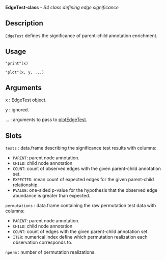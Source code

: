 **EdgeTest-class** - *S4 class defining edge significance*

Description
--------------------

`EdgeTest` defines the significance of parent-child annotation enrichment.


Usage
--------------------
```
"print"(x)
```
```
"plot"(x, y, ...)
```

Arguments
-------------------

x
:   EdgeTest object.

y
:   ignored.

...
:   arguments to pass to [plotEdgeTest](plotEdgeTest.md).




Slots
-------------------



`tests`
:   data.frame describing the significance test results with columns:

+ `PARENT`:    parent node annotation.
+ `CHILD`:     child node annotation
+ `COUNT`:     count of observed edges with the given 
parent-child annotation set.
+ `EXPECTED`:  mean count of expected edges for the 
given parent-child relationship.
+ `PVALUE`:    one-sided p-value for the hypothesis that 
the observed edge abundance is greater 
than expected.


`permutations`
:   data.frame containing the raw permutation test data with columns:

+ `PARENT`:  parent node annotation.
+ `CHILD`:   child node annotation
+ `COUNT`:   count of edges with the given parent-child 
annotation set.
+ `ITER`:    numerical index define which permutation
realization each observation corresponds 
to.


`nperm`
:   number of permutation realizations.





